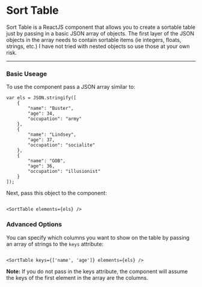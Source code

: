 # Sort Table

Sort Table is a ReactJS component that allows you to create a sortable
table just by passing in a basic JSON array of objects. The first layer of the
JSON objects in the array needs to contain sortable items (ie integers, floats,
strings, etc.) I have not tried with nested objects so use those at your
own risk.

---
### Basic Useage

To use the component pass a JSON array similar to:
```
var els = JSON.stringify([
	{
		"name": "Buster",
		"age": 34,
		"occupation": "army"
	},
	{
		"name": "Lindsey",
		"age": 37,
		"occupation": "socialite"
	},
	{
		"name": "GOB",
		"age": 36,
		"occupation": "illusionist"
	}
]);
```
Next, pass this object to the component:
```

<SortTable elements={els} />

```

### Advanced Options

You can specify which columns you want to show on the table by passing an array of strings to the `keys` attribute:

```

<SortTable keys={['name', 'age']} elements={els} />

```
**Note:** If you do not pass in the keys attribute, the component will assume the keys of the first element in the array are the columns.